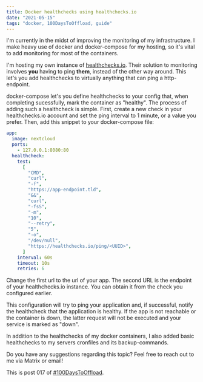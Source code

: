 ```yaml
---
title: Docker healthchecks using healthchecks.io
date: "2021-05-15"
tags: "docker, 100DaysToOffload, guide"
---
```


I'm currently in the midst of improving the monitoring of my infrastructure. I
make heavy use of docker and docker-compose for my hosting, so it's vital to add
monitoring for most of the containers.

I'm hosting my own instance of [healthchecks.io](https://healthchecks.io/).
Their solution to monitoring involves **you** having to ping **them**, instead
of the other way around. This let's you add healthchecks to virtually anything
that can ping a http-endpoint.

docker-compose let's you define healthchecks to your config that, when
completing sucessfully, mark the container as "healthy". The process of adding
such a healthcheck is simple. First, create a new check in your healthchecks.io
account and set the ping interval to 1 minute, or a value you prefer. Then, add
this snippet to your docker-compose file:

```yaml
app:
  image: nextcloud
  ports:
    - 127.0.0.1:8080:80
  healthcheck:
    test:
      [
        "CMD",
        "curl",
        "-f",
        "https://app-endpoint.tld",
        "&&",
        "curl",
        "-fsS",
        "-m",
        "10",
        "--retry",
        "5",
        "-o",
        "/dev/null",
        "https://healthchecks.io/ping/<UUID>",
      ]
    interval: 60s
    timeout: 10s
    retries: 6
```

Change the first url to the url of your app. The second URL is the endpoint of
your healthchecks.io instance. You can obtain it from the check you configured
earlier.

This configuration will try to ping your application and, if successful, notify
the healthcheck that the application is healthy. If the app is not reachable or
the container is down, the latter request will not be executed and your service
is marked as "down".

In addition to the healthchecks of my docker containers, I also added basic
healthchecks to my servers cronfiles and its backup-commands.

Do you have any suggestions regarding this topic? Feel free to reach out to me
via Matrix or email!

This is post 017 of [#100DaysToOffload](https://100daystooffload.com/).
